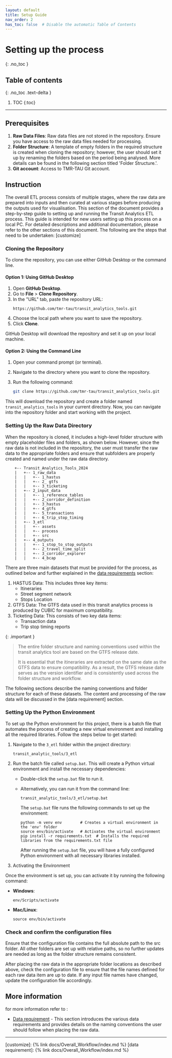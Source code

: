 ```yaml
---
layout: default
title: Setup Guide
nav_order: 2
has_toc: false  # Disable the automatic Table of Contents
---
```


# Setting up the process
{: .no_toc }
## Table of contents
{: .no_toc .text-delta }

1. TOC
{:toc}

---

## Prerequisites

1. **Raw Data Files**: Raw data files are not stored in the repository. Ensure you have access to the raw data files needed for processing.
2. **Folder Structure**: A template of empty folders in the required structure is created when cloning the repository; however, the user should set it up by renaming the folders based on the period being analysed. More details can be found in the following section titled 'Folder Structure.'.
3. **Git account**: Access to TMR-TAU Git account.

## Instruction

The overall ETL process consists of multiple stages, where the raw data are prepared into inputs and then curated at various stages before producing the outputs used for visualisation. This section of the document provides a step-by-step guide to setting up and running the Transit Analytics ETL process. This guide is intended for new users setting up this process on a local PC. For detailed descriptions and additional documentation, please refer to the other sections of this document. The following are the steps that need to be undertaken:
[customize]
### Cloning the Repository

To clone the repository, you can use either GitHub Desktop or the command line.

#### Option 1: Using GitHub Desktop


1. Open **GitHub Desktop**.
2. Go to **File** > **Clone Repository**.
3. In the "URL" tab, paste the repository URL:
   ```
   https://github.com/tmr-tau/transit_analytics_tools.git
   ```
4. Choose the local path where you want to save the repository.
5. Click **Clone**.

GitHub Desktop will download the repository and set it up on your local machine.

#### Option 2: Using the Command Line  


1. Open your command prompt (or terminal).
2. Navigate to the directory where you want to clone the repository.
3. Run the following command:

    ```bash
    git clone https://github.com/tmr-tau/transit_analytics_tools.git
    ```
This will download the repository and create a folder named `transit_analytics_tools` in your current directory.
Now, you can navigate into the repository folder and start working with the project.

### Setting Up the Raw Data Directory

When the repository is cloned, it includes a high-level folder structure with empty placeholder files and folders, as shown below. However, since the raw data is not included in the repository, the user must transfer the raw data to the appropriate folders and ensure that subfolders are properly created and named under the raw data directory. 
```text
    +-- Transit_Analytics_Tools_2024
    |   +-- 1_raw_data
    |   |   +-- 1_hastus
    |   |   +-- 2_ gtfs
    |   |   +-- 3_ticketing
    |   +-- 2_input_data
    |   |   +-- 1_reference_tables
    |   |   +-- 2_corridor_definition
    |   |   +-- 3_hastus
    |   |   +-- 4_gtfs
    |   |   +-- 5_transactions
    |   |   +-- 6_trip_stop_timing
    |   +-- 3_etl
    |   |   +-- assets
    |   |   +-- process
    |   |   +-- src
    |   +-- 4_outputs
    |   |   +-- 1_stop_to_stop_outputs
    |   |   +-- 2_travel_time_split
    |   |   +-- 3_corridor_explorer
    |   |   +-- 4_bcap
```

There are three main datasets that must be provided for the process, as outlined below and further explained in the [data requirements](data_requirement) section:
1. HASTUS Data: This includes three key items:
    - Itineraries 
    - Street segment network 
    - Stops Location
2. GTFS Data: The GTFS data used in this transit analytics process is produced by CUBIC for maximum compatibility.
3. Ticketing Data: This consists of two key data items:
   - Transaction data 
   - Trip stop timing reports 

{: .important }
>
> The entire folder structure and naming conventions used within the transit analytics tool are based on the GTFS release date. 
> 
> It is essential that the itineraries are extracted on the same date as the GTFS data to ensure compatibility. As a result, the GTFS release date serves as the version identifier and is consistently used across the folder structure and workflow. 

The following sections describe the naming conventions and folder structure for each of these datasets. The content and processing of the raw data will be discussed in the [data requirement] section.

### Setting Up the Python Environment

To set up the Python environment for this project, there is a batch file that automates the process of creating a new virtual environment and installing all the required libraries. Follow the steps below to get started:

1. Navigate to the `3_etl` folder within the project directory:

   ```shell
   transit_analytic_tools/3_etl
   ```

2. Run the batch file called `setup.bat`. This will create a Python virtual environment and install the necessary dependencies:
   - Double-click the `setup.bat` file to run it.
   - Alternatively, you can run it from the command line:
     ```shell
     transit_analytic_tools/3_etl/setup.bat
     ```
     The `setup.bat` file runs the following commands to set up the environment:

      ```shell
      python -m venv env        # Creates a virtual environment in the 'env' folder
      source env/bin/activate   # Activates the virtual environment
      pip install -r requirements.txt  # Installs the required libraries from the requirements.txt file
      ```

      After running the `setup.bat` file, you will have a fully configured Python environment with all necessary libraries installed.

3. Activating the Environment

Once the environment is set up, you can activate it by running the following command:

- **Windows**:
  ```text
  env/Scripts/activate
  ```

- **Mac/Linux**:
  ```text
  source env/bin/activate
  ```

### Check and confirm the configuration files

Ensure that the configuration file contains the full absolute path to the src folder. All other folders are set up with relative paths, so no further updates are needed as long as the folder structure remains consistent.

After placing the raw data in the appropriate folder locations as described above, check the configuration file to ensure that the file names defined for each raw data item are up to date. If any input file names have changed, update the configuration file accordingly.

## More information
for more information refer to :
- [Data requirement](data_requirement) - This section introduces the various data requirements and provides details on the naming conventions the user should follow when placing the raw data.

----
[customize]: {% link docs/Overall_Workflow/index.md %}
[data requirement]: {% link docs/Overall_Workflow/index.md %}